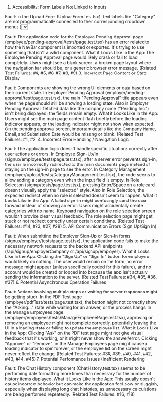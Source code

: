 1. Accessibility: Form Labels Not Linked to Inputs

Fault: In the Upload Form (UploadForm.test.tsx), text labels like "Category" are not programmatically connected to their corresponding dropdown menus (<select>) or input fields.
What it Looks Like in the App:
Clicking directly on the text label "Category" (or "Document Title", etc.) will not put the cursor into the associated form field or open the dropdown.
Users relying on screen readers will not hear the label ("Category") announced when they focus on the dropdown, making it difficult to know what the field is for.
(Related Test Failures: #10, #11, #12, #13)
2. Component Loading Error: NavBar Cannot Be Displayed

Fault: The application code for the Employee Pending Approval page (employee/pending-approval/tests/page.test.tsx) has an error related to how the NavBar component is imported or exported. It's trying to use something that isn't a valid component.
What it Looks Like in the App: The Employee Pending Approval page would likely crash or fail to load completely. Users might see a blank screen, a broken page layout where the navigation bar should be, or a generic browser error message.
(Related Test Failures: #4, #5, #6, #7, #8, #9)
3. Incorrect Page Content or State Display

Fault: Components are showing the wrong UI elements or data based on their current state.
In Employer Pending Approval (employer/pending-approval/test/page.test.tsx), the main "Pending Approval" title appears even when the page should still be showing a loading state.
Also in Employer Pending Approval, fetched data like the company name ("Pending Inc.") isn't being displayed; the fields remain empty.
What it Looks Like in the App:
Users might see the main page content flash briefly before the loading indicator appears, or the loading indicator might not show when expected.
On the pending approval screen, important details like the Company Name, Email, and Submission Date would be missing or blank.
(Related Test Failures: #1, #2)
4. Incorrect Error Handling / Navigation Logic

Fault: The application logic doesn't handle specific situations correctly after user actions or errors.
In Employee Sign-Up/In (signup/employee/tests/page.test.tsx), after a server error prevents sign-in, the user is incorrectly redirected to the main documents page instead of staying on the sign-in page to see the error.
In Category Management (employer/upload/tests/CategoryManagement.test.tsx), the code seems to allow adding a category even when the input field is empty.
In Role Selection (signup/tests/page.test.tsx), pressing Enter/Space on a role card doesn't visually apply the "selected" style.
Also in Role Selection, the expected redirect when no role is selected doesn't seem to happen.
What it Looks Like in the App:
A failed sign-in might confusingly send the user forward instead of showing an error.
Users might accidentally create categories with no name.
Keyboard navigation on the role selection screen wouldn't provide clear visual feedback.
The role selection page might get stuck or not redirect correctly under certain conditions.
(Related Test Failures: #14, #23, #27, #28)
5. API Communication Errors (Sign Up/Sign In)

Fault: When submitting the Employer Sign-Up or Sign-In forms (signup/employer/tests/page.test.tsx), the application code fails to make the necessary network requests to the backend API endpoints (/api/signup/employerCompany or /api/signup/employer).
What it Looks Like in the App: Clicking the "Sign Up" or "Sign In" button for employers would likely do nothing. The user would remain on the form, no error message might appear (unless specifically coded for this failure), and no account would be created or logged into because the app isn't actually sending the information to the server.
(Related Test Failures: #34, #35, #36, #37)
6. Potential Asynchronous Operation Failures

Fault: Actions involving multiple steps or waiting for server responses might be getting stuck.
In the PDF Test page (employer/pdfTest/tests/page.test.tsx), the button might not correctly show the "Asking..." state while waiting for an answer, or the process hangs.
In the Manage Employees page (employer/employees/tests/ManageEmployeePage.test.tsx), approving or removing an employee might not complete correctly, potentially leaving the UI in a loading state or failing to update the employee list.
What it Looks Like in the App:
Clicking "Ask" on the PDF test page might not give visual feedback that it's working, or it might never show the answer/error.
Clicking "Approve" or "Remove" on the Manage Employees page might cause a loading indicator to spin forever, or the employee list on the screen might never reflect the change.
(Related Test Failures: #38, #39, #40, #41, #42, #43, #44, #45)
7. Potential Performance Issues (Inefficient Rendering)

Fault: The Chat History component (ChatHistory.test.tsx) seems to be performing date formatting more times than necessary for the number of history items displayed.
What it Looks Like in the App: This usually doesn't cause incorrect behavior but can make the application feel slow or sluggish, especially when displaying long chat histories, as unnecessary calculations are being performed repeatedly.
(Related Test Failures: #16, #18)